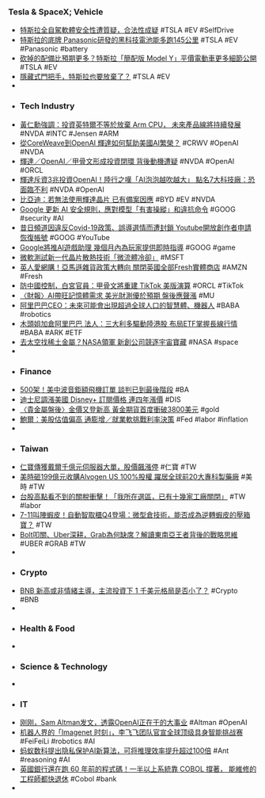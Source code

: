 ### Tesla & SpaceX; Vehicle
- [特斯拉全自駕軟體安全性遭質疑，合法性成疑](https://technews.tw/2025/09/24/teslas-self-driving-software-safety-questioned/) #TSLA #EV #SelfDrive
- [特斯拉的底牌 Panasonic研發的黑科技電池能多跑145公里](https://tw.news.yahoo.com/特斯拉的底牌-panasonic研發的黑科技電池能多跑145公里-100500608.html) #TSLA #EV #Panasonic #battery
- [砍掉的配備比預期更多？特斯拉「簡配版 Model Y」平價電動車更多細節公開](https://autos.yahoo.com.tw/news/砍掉的配備比預期更多-特斯拉-簡配版-model-y-030128591.html) #TSLA #EV
- [隱藏式門把手，特斯拉也要放棄了？](https://hao.cnyes.com/post/196569) #TSLA #EV
-
- ### Tech Industry
- [黃仁勳強調：投資英特爾不等於放棄 Arm CPU， 未來產品線將持續發展](https://www.techbang.com/posts/125570-nvidia-invest-intel-not-abandon-arm-cpu) #NVDA #INTC #Jensen #ARM
- [從CoreWeave到OpenAI 輝達如何幫助美國AI繁榮？](https://news.cnyes.com/news/id/6165004) #CRWV #OpenAI #NVDA
- [輝達／OpenAI／甲骨文形成投資閉環 背後動機遭疑](https://finance.technews.tw/2025/09/24/nvidia-openai-and-oracle-spark-market-concerns-creating-an-investment-closed-loop/) #NVDA #OpenAI #ORCL
- [輝達斥資3兆投資OpenAI！陸行之嘆「AI泡泡越吹越大」 點名7大科技廠：恐面臨不利](https://tw.stock.yahoo.com/news/輝達斥資3兆投資openai-陸行之嘆-ai泡泡越吹越大-點名7大科技廠-恐面臨不利-021500074.html) #NVDA #OpenAI
- [比亞迪：若無法使用輝達晶片 已有備案因應](https://news.cnyes.com/news/id/6165327) #BYD #EV #NVDA
- [Google 更新 AI 安全規則，應對模型「有害操縱」和違抗命令](https://infosecu.technews.tw/2025/09/24/google-releases-third-version-of-frontier-safety-framework/) #GOOG #security #AI
- [昔日頻道因違反Covid-19政策、誤導選情而遭封鎖 Youtube開放創作者申請恢復帳號](https://news.cnyes.com/news/id/6165557) #GOOG #YouTube
- [Google將推AI遊戲助理 幾個月內為玩家提供即時指導](https://news.cnyes.com/news/id/6165367) #GOOG #game
- [微軟測試新一代晶片散熱技術「微流體冷卻」](https://news.cnyes.com/news/id/6165531) #MSFT
- [英人愛網購！亞馬遜雜貨政策大轉向 關閉英國全部Fresh實體商店](https://news.cnyes.com/news/id/6165556) #AMZN #Fresh
- [防中國控制，白宮官員：甲骨文將重建 TikTok 美版演算](https://technews.tw/2025/09/23/tiktoks-algorithm-to-be-secured-by-oracle-under-trump-deal/) #ORCL #TikTok
- [〈財報〉AI帶旺記憶體需求 美光財測優於預期 盤後應聲漲](https://m.cnyes.com/news/id/6165514) #MU
- [阿里巴巴CEO：未來可能會出現超過全球人口的智慧體、機器人](https://news.cnyes.com/news/id/6165960) #BABA #robotics
- [木頭姐加倉阿里巴巴 法人：三大利多驅動陸港股 布局ETF掌握長線行情](https://news.cnyes.com/news/id/6166158) #BABA #ARK #ETF
- [去太空找稀土金屬？NASA領軍 新創公司競逐宇宙寶藏](https://news.cnyes.com/news/id/6164775) #NASA #space
-
- ### Finance
- [500架！美中波音鉅額飛機訂單 談判已到最後階段](https://news.cnyes.com/news/id/6165571) #BA
- [迪士尼調漲美國 Disney+ 訂閱價格 連四年漲價](https://technews.tw/2025/09/24/disney-to-raise-subscription-prices-for-fourth-consecutive-year/) #DIS
- [〈貴金屬盤後〉金價又登新高 黃金期貨首度衝破3800美元](https://news.cnyes.com/news/id/6165513) #gold
- [鮑爾：美股估值偏高 通膨增／就業軟挑戰利率決策](https://finance.technews.tw/2025/09/24/feds-powell-strikes-middle-path-on-inflation-jobs-as-others-take-sides/) #Fed #labor #inflation
-
- ### Taiwan
- [仁寶傳獲戴爾千億元伺服器大單，股價飆漲停](https://finance.technews.tw/2025/09/24/compal-electronics-20250924/) #仁寶 #TW
- [美時砸199億元收購Alvogen US 100%股權 躍居全球前20大專科製藥廠](https://news.cnyes.com/news/id/6165598) #美時 #TW
- [台股高點看不到的關稅衝擊！「我所在選區，已有十幾家工廠關閉」](https://www.gvm.com.tw/article/124519) #TW #labor
- [7-11叫陣蝦皮！自動智取櫃Q4登場：微型倉技術，能否成為逆轉蝦皮的壓箱寶？](https://www.bnext.com.tw/article/84565/7-11-asrs) #TW
- [Bolt叩關、Uber深耕，Grab為何缺席？解讀東南亞王者背後的戰略思維](https://www.bnext.com.tw/article/84577/bolt-uber-grab-strategy) #UBER #GRAB #TW
-
- ### Crypto
- [BNB 新高或非情緒主導，主流投資下 1 千美元格局是否小了？](https://blockcast.it/2025/09/23/bnb-hits-new-high-is-1k-too-modest-now/) #Crypto #BNB
-
- ### Health & Food
-
- ### Science & Technology
-
- ### IT
- [刚刚，Sam Altman发文，透露OpenAI正在干的大事业](https://www.jiqizhixin.com/articles/2025-09-24-2) #Altman #OpenAI
- [机器人界的「Imagenet 时刻」，李飞飞团队官宣全球顶级具身智能挑战赛](https://www.jiqizhixin.com/articles/2025-09-24) #FeiFeiLi #robotics #AI
- [蚂蚁数科提出隐私保护AI新算法，可将推理效率提升超过100倍](https://www.jiqizhixin.com/articles/2025-09-24-4) #Ant #reasoning #AI
- [英國銀行還在跑 60 年前的程式碼！一半以上系統靠 COBOL 撐著， 能維修的工程師都快退休](https://www.techbang.com/posts/125599-uk-banks-still-running-60-year-old-cobol-code) #Cobol #bank
-